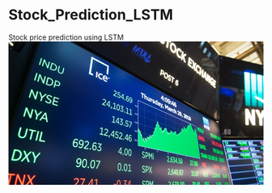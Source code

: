 # Stock_Prediction_LSTM
Stock price prediction using LSTM
 ![alt tag](readme_resource/stock_img.jpg)